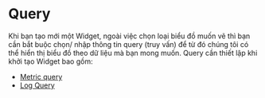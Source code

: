 # Query

Khi bạn tạo mới một Widget, ngoài việc chọn loại biểu đồ muốn vẽ thì bạn cần bắt buộc chọn/ nhập thông tin query (truy vấn) để từ đó chúng tôi có thể hiển thị biểu đồ theo dữ liệu mà bạn mong muốn. Query cần thiết lập khi khởi tạo Widget bao gồm:

* [Metric query](metric-query.md)
* [Log Query](log-query.md)
